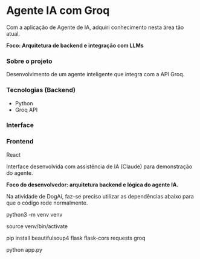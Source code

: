 # Agente IA com Groq


Com a aplicação de Agente de IA, adquiri conhecimento nesta área tão atual.


**Foco: Arquitetura de backend e integração com LLMs**

### Sobre o projeto

Desenvolvimento de um agente inteligente que integra com a API Groq.

### Tecnologias (Backend)
- Python
- Groq API

### Interface
### Frontend
React

Interface desenvolvida com assistência de IA (Claude) para demonstração do agente.

**Foco do desenvolvedor: arquitetura backend e lógica do agente IA.**

Na atividade de DogAi, faz-se preciso utilizar as dependências abaixo para que o código rode normalmente.

python3 -m venv venv

source venv/bin/activate

pip install beautifulsoup4 flask flask-cors requests groq

python app.py
